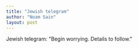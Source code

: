 ```yaml
---
title: "Jewish telegram"
author: "Noam Sain"
layout: post
---
```


Jewish telegram: "Begin worrying. Details to follow."
